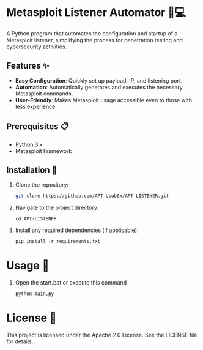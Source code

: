 # Metasploit Listener Automator 🐍💻

A Python program that automates the configuration and startup of a Metasploit listener, simplifying the process for penetration testing and cybersecurity activities.

## Features ✨

- **Easy Configuration**: Quickly set up payload, IP, and listening port.
- **Automation**: Automatically generates and executes the necessary Metasploit commands.
- **User-Friendly**: Makes Metasploit usage accessible even to those with less experience.

## Prerequisites 📋

- Python 3.x
- Metasploit Framework

## Installation 🔧

1. Clone the repository:
   ```bash
   git clone https://github.com/APT-Ubub0x/APT-LISTENER.git
   ```
2. Navigate to the project directory:
   ```
   cd APT-LISTENER
    ```
3. Install any required dependencies (if applicable):
   ```
   pip install -r requirements.txt
   ```

# Usage 🚀   

1. Open the start.bat or execute this command
   ```
   python main.py
    ```
   
# License 📄   
This project is licensed under the Apache 2.0 License. See the LICENSE file for details.


   
   

